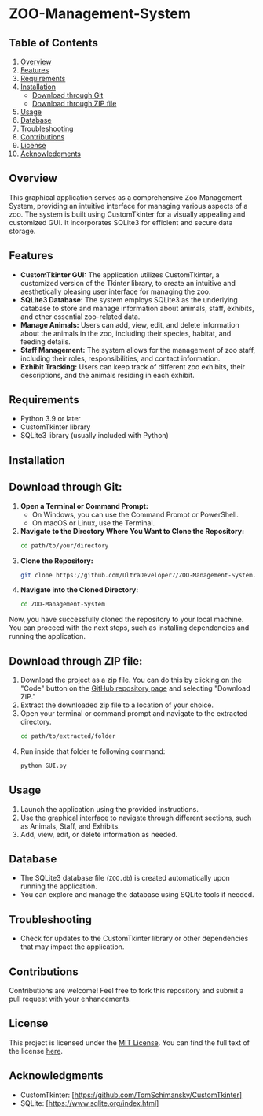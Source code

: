 # ZOO-Management-System

## Table of Contents
1. [Overview](#overview)
2. [Features](#features)
3. [Requirements](#requirements)
4. [Installation](#installation)
   - [Download through Git](#download-through-git)
   - [Download through ZIP file](#download-through-zip-file)
6. [Usage](#usage)
7. [Database](#database)
8. [Troubleshooting](#troubleshooting)
9. [Contributions](#contributions)
10. [License](#license)
11. [Acknowledgments](#acknowledgments)

## Overview
This graphical application serves as a comprehensive Zoo Management System, providing an intuitive interface for managing various aspects of a zoo. The system is built using CustomTkinter for a visually appealing and customized GUI. It incorporates SQLite3 for efficient and secure data storage.

## Features
- **CustomTkinter GUI:** The application utilizes CustomTkinter, a customized version of the Tkinter library, to create an intuitive and aesthetically pleasing user interface for managing the zoo.
- **SQLite3 Database:** The system employs SQLite3 as the underlying database to store and manage information about animals, staff, exhibits, and other essential zoo-related data.
- **Manage Animals:** Users can add, view, edit, and delete information about the animals in the zoo, including their species, habitat, and feeding details.
- **Staff Management:** The system allows for the management of zoo staff, including their roles, responsibilities, and contact information.
- **Exhibit Tracking:** Users can keep track of different zoo exhibits, their descriptions, and the animals residing in each exhibit.

## Requirements
- Python 3.9 or later
- CustomTkinter library
- SQLite3 library (usually included with Python)

## Installation
## Download through Git:
1. **Open a Terminal or Command Prompt:**
   - On Windows, you can use the Command Prompt or PowerShell.
   - On macOS or Linux, use the Terminal.
2. **Navigate to the Directory Where You Want to Clone the Repository:**
   ```bash
   cd path/to/your/directory
   ```
3. **Clone the Repository:**
   ```bash
   git clone https://github.com/UltraDeveloper7/ZOO-Management-System.git
   ```
4. **Navigate into the Cloned Directory:**
   ```bash
   cd ZOO-Management-System
   ```
Now, you have successfully cloned the repository to your local machine. You can proceed with the next steps, such as installing dependencies and running the application.

## Download through ZIP file:
1. Download the project as a zip file. You can do this by clicking on the "Code" button on the [GitHub repository page](https://github.com/UltraDeveloper7/ZOO-Management-System) and selecting "Download ZIP."
2. Extract the downloaded zip file to a location of your choice.
3. Open your terminal or command prompt and navigate to the extracted directory.
   ```bash
   cd path/to/extracted/folder
   ```
4. Run inside that folder te following command:
   ```bash
   python GUI.py
   ```
   
## Usage
1. Launch the application using the provided instructions.
2. Use the graphical interface to navigate through different sections, such as Animals, Staff, and Exhibits.
3. Add, view, edit, or delete information as needed.

## Database
- The SQLite3 database file (`ZOO.db`) is created automatically upon running the application.
- You can explore and manage the database using SQLite tools if needed.

## Troubleshooting
- Check for updates to the CustomTkinter library or other dependencies that may impact the application.

## Contributions
Contributions are welcome! Feel free to fork this repository and submit a pull request with your enhancements.

## License
This project is licensed under the [MIT License](LICENSE). You can find the full text of the license [here](https://opensource.org/licenses/MIT).

## Acknowledgments
- CustomTkinter: [https://github.com/TomSchimansky/CustomTkinter]
- SQLite: [https://www.sqlite.org/index.html]
